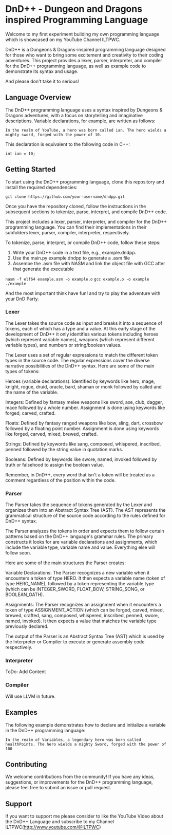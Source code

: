 # DnD++ - Dungeon and Dragons inspired Programming Language

Welcome to my first experiment building my own programming language which is showcased on my YouTube Channel ILTPWC.

DnD++ is a Dungeons & Dragons-inspired programming language designed for those who want to bring some excitement and creativity to their coding adventures. 
This project provides a lexer, parser, interpreter, and compiler for the DnD++ programming language, as well as example code to demonstrate its syntax and usage.

And please don't take it to serious!


## Language Overview

The DnD++ programming language uses a syntax inspired by Dungeons & Dragons adventures, with a focus on storytelling and imaginative descriptions. Variable declarations, for example, are written as follows:

`In the realm of YouTube, a hero was born called ian. The hero wields a mighty sword, forged with the power of 10.`

This declaration is equivalent to the following code in C++:

`int ian = 10;`

## Getting Started

To start using the DnD++ programming language, clone this repository and install the required dependencies:

`git clone https://github.com/your-username/dndpp.git`

Once you have the repository cloned, follow the instructions in the subsequent sections to tokenize, parse, interpret, and compile DnD++ code.

This project includes a lexer, parser, interpreter, and compiler for the DnD++ programming language. You can find their implementations in their subfolders lexer, parser, compiler, interpreter, respectively.

To tokenize, parse, interpret, or compile DnD++ code, follow these steps:

1. Write your DnD++ code in a text file, e.g., example.dndpp.
2. Use the main.py example.dndpp to generate a .asm file
3. Assembe the .asm file with NASM and link the object file with GCC after that generate the executable

`nasm -f elf64 example.asm -o example.o`
`gcc example.o -o example`
`./example`


And the most important think have fun! and try to play the adventure with your DnD Party.


### Lexer

The Lexer takes the source code as input and breaks it into a sequence of tokens, each of which has a type and a value. At this early stage of the development of DnD++ it only identifies various tokens including heroes (which represent variable names), weapons (which represent different variable types), and numbers or string/boolean values.

The Lexer uses a set of regular expressions to match the different token types in the source code. The regular expressions cover the diverse narrative possibilities of the DnD++ syntax. Here are some of the main types of tokens:

Heroes (variable declarations): Identified by keywords like hero, mage, knight, rogue, druid, oracle, bard, shaman or monk followed by called and the name of the variable.

Integers: Defined by fantasy melee weapons like sword, axe, club, dagger, mace followed by a whole number. Assignment is done using keywords like forged, carved, crafted.

Floats: Defined by fantasy ranged weapons like bow, sling, dart, crossbow followed by a floating point number. Assignment is done using keywords like forged, carved, mixed, brewed, crafted.

Strings: Defined by keywords like sang, composed, whispered, inscribed, penned followed by the string value in quotation marks.

Booleans: Defined by keywords like swore, named, invoked followed by truth or falsehood to assign the boolean value.

Remember, in DnD++, every word that isn't a token will be treated as a comment regardless of the position within the code.


### Parser

The Parser takes the sequence of tokens generated by the Lexer and organizes them into an Abstract Syntax Tree (AST). The AST represents the grammatical structure of the source code according to the rules defined for DnD++ syntax.

The Parser analyzes the tokens in order and expects them to follow certain patterns based on the DnD++ language's grammar rules. The primary constructs it looks for are variable declarations and assignments, which include the variable type, variable name and value. Everything else will follow soon.

Here are some of the main structures the Parser creates:

Variable Declarations: The Parser recognizes a new variable when it encounters a token of type HERO. It then expects a variable name (token of type HERO_NAME), followed by a token representing the variable type (which can be INTEGER_SWORD, FLOAT_BOW, STRING_SONG, or BOOLEAN_OATH).

Assignments: The Parser recognizes an assignment when it encounters a token of type ASSIGNMENT_ACTION (which can be forged, carved, mixed, brewed, crafted, sang, composed, whispered, inscribed, penned, swore, named, invoked). It then expects a value that matches the variable type previously declared.

The output of the Parser is an Abstract Syntax Tree (AST) which is used by the Interpreter or Compiler to execute or generate assembly code respectively.


### Interpreter

ToDo: Add Content


### Compiler

Will use LLVM in future.

## Examples

The following example demonstrates how to declare and initialize a variable in the DnD++ programming language:

`In the realm of Variables, a legendary hero was born called healthPoints. The hero wields a mighty Sword, forged with the power of 100`


## Contributing

We welcome contributions from the community! If you have any ideas, suggestions, or improvements for the DnD++ programming language, please feel free to submit an issue or pull request.

## Support

If you want to support me please consider to like the YouTube Video about the DnD++ Language and subscribe to my Channel ILTPWC(http://www.youtube.com/@ILTPWC)

